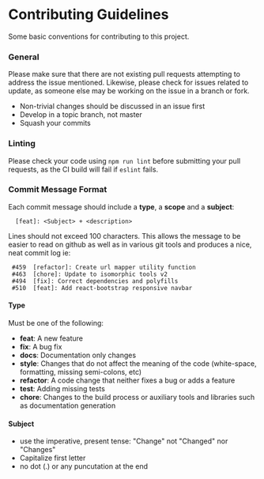 # Contributing Guidelines

Some basic conventions for contributing to this project.

### General

Please make sure that there are not existing pull requests attempting to address the issue mentioned. Likewise, please check for issues related to update, as someone else may be working on the issue in a branch or fork.

* Non-trivial changes should be discussed in an issue first
* Develop in a topic branch, not master
* Squash your commits

### Linting

Please check your code using `npm run lint` before submitting your pull requests, as the CI build will fail if `eslint` fails.

### Commit Message Format

Each commit message should include a **type**, a **scope** and a **subject**:

```
  [feat]: <Subject> + <description>
```

Lines should not exceed 100 characters. This allows the message to be easier to read on github as well as in various git tools and produces a nice, neat commit log ie:

```
 #459  [refactor]: Create url mapper utility function
 #463  [chore]: Update to isomorphic tools v2
 #494  [fix]: Correct dependencies and polyfills
 #510  [feat]: Add react-bootstrap responsive navbar
```

#### Type

Must be one of the following:

* **feat**: A new feature
* **fix**: A bug fix
* **docs**: Documentation only changes
* **style**: Changes that do not affect the meaning of the code (white-space, formatting, missing
  semi-colons, etc)
* **refactor**: A code change that neither fixes a bug or adds a feature
* **test**: Adding missing tests
* **chore**: Changes to the build process or auxiliary tools and libraries such as documentation
  generation

#### Subject

* use the imperative, present tense: "Change" not "Changed" nor "Changes"
* Capitalize first letter
* no dot (.) or any puncutation at the end
